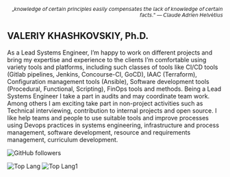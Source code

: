 <p align="right"><sub> „𝘬𝘯𝘰𝘸𝘭𝘦𝘥𝘨𝘦 𝘰𝘧 𝘤𝘦𝘳𝘵𝘢𝘪𝘯 𝘱𝘳𝘪𝘯𝘤𝘪𝘱𝘭𝘦𝘴 𝘦𝘢𝘴𝘪𝘭𝘺 𝘤𝘰𝘮𝘱𝘦𝘯𝘴𝘢𝘵𝘦𝘴 𝘵𝘩𝘦 𝘭𝘢𝘤𝘬 𝘰𝘧 𝘬𝘯𝘰𝘸𝘭𝘦𝘥𝘨𝘦 𝘰𝘧 𝘤𝘦𝘳𝘵𝘢𝘪𝘯 𝘧𝘢𝘤𝘵𝘴.“ —  𝘊𝘭𝘢𝘶𝘥𝘦 𝘈𝘥𝘳𝘪𝘦𝘯 𝘏𝘦𝘭𝘷é𝘵𝘪𝘶𝘴 </sub></p>

VALERIY KHASHKOVSKIY,
Ph.D.
---

As a Lead Systems Engineer, I’m happy to work on different projects and bring my expertise and experience to the clients I’m comfortable using variety tools and platforms, including such classes of tools like CI/CD tools (Gitlab pipelines, Jenkins, Concourse-CI, GoCD), IAAC (Terraform), Configuration management tools (Ansible), Software development tools (Procedural, Functional, Scripting), FinOps tools and methods. Being a Lead Systems Engineer I take a part in audits and may coordinate team work. Among others I am exciting take part in non-project activities such as Technical interviewing, contribution to internal projects and open source. I like help teams and people to use suitable tools and improve processes using Devops practices in systems engineering, infrastructure and process management, software development, resource and requirements management, curriculum development.


![GitHub followers](https://img.shields.io/github/followers/vvkhash?style=social)

![Top Lang](https://github-readme-stats.vercel.app/api/top-langs/?username=vvkhash&show_icons=true)
![Top Lang1](https://api.vvkhash.com)
